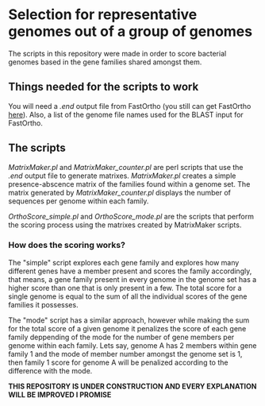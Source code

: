 # Selection for representative genomes out of a group of genomes  
The scripts in this repository were made in order to score bacterial genomes based in the gene families shared amongst them.  

## Things needed for the scripts to work
You will need a *.end* output file from FastOrtho (you still can get FastOrtho [here](https://github.com/olsonanl/FastOrtho)). Also, a list of the genome file names used for the BLAST input for FastOrtho.
 
## The scripts
*MatrixMaker.pl* and *MatrixMaker_counter.pl* are perl scripts that use the *.end* output file to generate matrixes. *MatrixMaker.pl* creates a simple presence-abscence matrix of the families found within a genome set. The matrix generated by *MatrixMaker_counter.pl* displays the number of sequences per genome within each family.  

*OrthoScore_simple.pl* and *OrthoScore_mode.pl* are the scripts that perform the scoring process using the matrixes created by MatrixMaker scripts. 

### How does the scoring works?
The "simple" script explores each gene family and explores how many different genes have a member present and scores the family accordingly, that means, a gene family present in every genome in the genome set has a higher score than one that is only present in a few. The total score for a single genome is equal to the sum of all the individual scores of the gene families it possesses.

The "mode" script has a similar approach, however while making the sum for the total score of a given genome it penalizes the score of each gene family deppending of the mode for the number of gene members per genome within each family. Lets say, genome A has 2 members within gene family 1 and the mode of member number amongst the genome set is 1, then family 1 score for genome A will be penalized according to the difference with the mode. 

**THIS REPOSITORY IS UNDER CONSTRUCTION AND EVERY EXPLANATION WILL BE IMPROVED I PROMISE**
